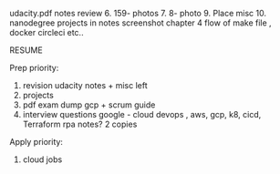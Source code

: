 udacity.pdf notes review
6. 159- photos
7. 8- photo
9. Place misc
10.   nanodegree projects in notes screenshot
    chapter 4 flow of make file , docker circleci etc..

RESUME

Prep priority:
1. revision udacity notes + misc left
2. projects 
3. pdf exam dump gcp + scrum guide
4. interview questions google - cloud devops , aws, gcp, k8, cicd, Terraform
   rpa notes? 2 copies

Apply priority:
1. cloud jobs
